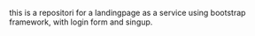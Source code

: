 this is a repositori for a landingpage as a service using bootstrap framework, with login form and singup.
